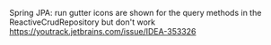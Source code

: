 
Spring JPA: run gutter icons are shown for the query methods in the ReactiveCrudRepository but don't work
https://youtrack.jetbrains.com/issue/IDEA-353326